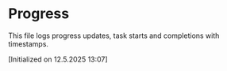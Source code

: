 # Progress

This file logs progress updates, task starts and completions with timestamps.

[Initialized on 12.5.2025 13:07]